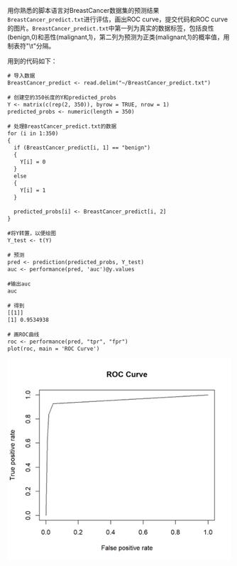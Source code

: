 用你熟悉的脚本语言对BreastCancer数据集的预测结果`BreastCancer_predict.txt`进行评估，画出ROC curve，提交代码和ROC curve的图片。`BreastCancer_predict.txt`中第一列为真实的数据标签，包括良性(benign,0)和恶性(malignant,1)，第二列为预测为正类(malignant,1)的概率值，用制表符"\t"分隔。

用到的代码如下：
```
# 导入数据
BreastCancer_predict <- read.delim("~/BreastCancer_predict.txt")

# 创建空的350长度的Y和predicted_probs
Y <- matrix(c(rep(2, 350)), byrow = TRUE, nrow = 1)
predicted_probs <- numeric(length = 350)

# 处理BreastCancer_predict.txt的数据
for (i in 1:350)
{
  if (BreastCancer_predict[i, 1] == "benign")
  {
    Y[i] = 0
  }
  else
  {
    Y[i] = 1
  }
  
  predicted_probs[i] <- BreastCancer_predict[i, 2]
}

#将Y转置，以便绘图
Y_test <- t(Y)

# 预测
pred <- prediction(predicted_probs, Y_test)
auc <- performance(pred, 'auc')@y.values

#输出auc
auc

# 得到
[[1]]
[1] 0.9534938

# 画ROC曲线
roc <- performance(pred, "tpr", "fpr")
plot(roc, main = 'ROC Curve')
```

![alt text](ROC_Curve.png)

